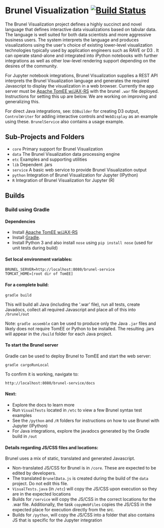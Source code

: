 # Brunel Visualization [![Build Status](https://travis-ci.org/Brunel-Visualization/Brunel.svg?branch=master)](https://travis-ci.org/Brunel-Visualization/Brunel)


The Brunel Visualization project defines a highly succinct and novel language that defines interactive data visualizations based on tabular data.  The language is well suited for both data scientists and more aggressive business users.  The system interprets the language and produces visualizations using the user's choice of existing lower-level visualization technologies typically used by application engineers such as RAVE or D3 .  It can operate stand-alone and integrated into iPython notebooks with further integrations as well as other low-level rendering support depending on the desires of the community.

For Jupyter notebook integrations, Brunel Visualization supplies a REST API interprets the Brunel Visualization language and generates the required Javascript to display the visualization in a web browser.  Currently the app server must be  [Apache TomEE w/JAX-RS](http://tomee.apache.org/apache-tomee.html) with the brunel `.war` file deployed.  Instructions for setting this up are below.  We are working on improving and generalizing this.

For direct Java integrations, see:  `D3Builder` for creating D3 output, `ControlWriter` for adding interactive controls and `WebDisplay` as an example using these.  `BrunelService` also contains a usage example.

## Sub-Projects and Folders
* `core` Primary support for Brunel Visualization
* `data` The Brunel Visualization data processing engine
* `etc`  Examples and supporting utilities
* `lib`  Dependent .jars
* `service`  A basic web service to provide Brunel Visualization output
* `python`  Integration of Brunel Visualization for Jupyter (IPython)
* `R` Integration of Brunel Visualization for Jupyter (R)

## Builds

### Build using Gradle

#### Dependencies
* Install [Apache TomEE w/JAX-RS](http://tomee.apache.org/apache-tomee.html)
* Install [Gradle](https://gradle.org/).  
* Install Python 3 and also install `nose` using `pip install nose` (used for unit tests during build)

#### Set local environment variables:

    BRUNEL_SERVER=http://localhost:8080/brunel-service
    TOMCAT_HOME=[root dir of TomEE]

#### For a complete build:

```gradle build```

This will build all Java (including the '.war' file), run all tests, create Javadocs, collect all required Javascript and place all of this into `/brunel/out` 

Note: `gradle assemble` can be used to produce only the Java `.jar` files and likely does not require TomEE or Python to be installed.  The resulting .jars will appear in the `/build` folder for each Java project.

#### To start the Brunel server

Gradle can be used to deploy Brunel to TomEE and start the web server:

```gradle cargoRunLocal```

To confirm it is working, navigate to:

    http://localhost:8080/brunel-service/docs

#### Next:

* Explore the docs to learn more
* Run `VisualTests` located in `/etc` to view a few Brunel syntax test examples
* See the `/python` and `/R` folders for instructions on how to use Brunel with Jupyter (IPython)
* For Java integrations, explore the javadocs generated by the Gradle build in `/out`

#### Details regarding JS/CSS files and locations:

Brunel uses a mix of static, translated and generated Javascript.

* Non-translated JS/CSS for Brunel is in `/core`.  These are expected to be edited by developers. 
* The translated `BrunelData.js` is created during the build of the `data` project.  Do not edit this file.
* `VisualTests.java` (in `/etc`) will copy the JS/CSS upon execution so they are in the expected locations
* Builds for `/service` will copy the JS/CSS in the correct locations for the .war file.  Additionally, the task `copyWebFiles` copies the JS/CSS in the expected place for execution directly from the src.
* Builds for `/python`, will copy the JS/CSS into a folder that also contains JS that is specific for the Jupyter integration 
